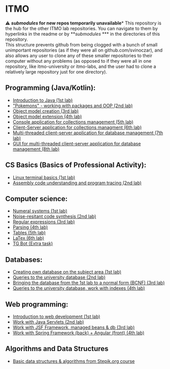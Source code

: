 # ITMO
⚠️ ***submodules* for new repos temporarily unavailable***
This repository is the hub for the other ITMO lab repositories. You can  navigate to them by hyperlinks in the readme or by ***submodules* *** in the directories of this repository.  
This structure prevents github from being clogged with a bunch of small unimportant repositories (as if they were all on github.com/svinoczar), and also allows any user to clone any of these smaller repositories to their computer without any problems (as opposed to if they were all in one repository, like itmo-university or itmo-labs, and the user had to clone a relatively large repository just for one directory).


## Programming (Java/Kotlin):
- [Introduction to Java (1st lab)](https://github.com/svinoczarITMO/s1-prog-lab1/tree/main)
- ["Pokemons" - working with packages and OOP (2nd lab)](https://github.com/svinoczarITMO/s1-prog-lab2/tree/main)
- [Object model creation (3rd lab)](https://github.com/svinoczarITMO/s1-prog-lab3/tree/main)
- [Object model extension (4th lab)](https://github.com/svinoczarITMO/s1-prog-lab4/tree/main) 
- [Console application for collections management (5th lab)](https://github.com/svinoczarITMO/s2-prog-lab5/tree/main)
- [Client-Server application for collections managment (6th lab)](https://github.com/svinoczarITMO/s2-prog-lab6/tree/main)
- [Multi-threaded client-server application for database management (7th lab)](https://github.com/svinoczarITMO/s2-prog-lab7/tree/main)
- [GUI for multi-threaded client-server application for database management (8th lab)](https://github.com/svinoczarITMO/s2-prog-lab8/tree/main)


## CS Basics (Basics of Professional Activity):
- [Linux terminal basics (1st lab)](https://github.com/svinoczarITMO/s1-bpa-lab1/tree/main)
- [Assembly code understanding and program tracing (2nd lab)](https://github.com/svinoczarITMO/s1-bpa-lab2/tree/main)


## Computer science:
- [Numeral systems (1st lab)](https://github.com/svinoczarITMO/s1-cs-lab1/tree/main)
- [Noise-resitant code synthesis (2nd lab)](https://github.com/svinoczarITMO/s1-cs-lab2/tree/main)
- [Regular expressions (3rd lab)](https://github.com/svinoczarITMO/s1-cs-lab3/tree/main)
- [Parsing (4th lab)](https://github.com/svinoczarITMO/s1-cs-lab4/tree/main)
- [Tables (5th lab)](https://github.com/svinoczarITMO/s1-cs-lab5/tree/main)
- [LaTex (6th lab)](https://github.com/svinoczarITMO/s1-cs-lab6/tree/main)
- [TG Bot (Extra task)](https://github.com/svinoczarITMO/s1-cs-extra/tree/main)


## Databases:
- [Creating own database on the subject area (1st lab)](https://github.com/svinoczarITMO/s2-db-lab1/tree/main)
- [Queries to the university database (2nd lab)](https://github.com/svinoczarITMO/s2-db-lab2/tree/main)
- [Bringing the database from the 1st lab to a normal form (BCNF) (3rd lab)](https://github.com/svinoczarITMO/s2-db-lab3/tree/main)
- [Queries to the university database, work with indexes (4th lab)](https://github.com/svinoczarITMO/s2-db-lab4/tree/main)


## Web programming:
- [Introduction to web development (1st lab)](https://github.com/svinoczarITMO/s3-web-lab1/tree/main)
- [Work with Java Servlets (2nd lab)](https://github.com/svinoczarITMO/s3-web-lab2/tree/main)
- [Work with JSF Framework, managed beans & db (3rd lab)](https://github.com/svinoczarITMO/s3-web-lab3)
- [Work with Spring Framework (back) + Angular (front) (4th lab)](https://github.com/svinoczarITMO/s3-web-lab4)


## Algorithms and Data Structures
- [Basic data structures & algorithms from Stepik.org course](https://github.com/svinoczarITMO/s4-dsa-stepik)

